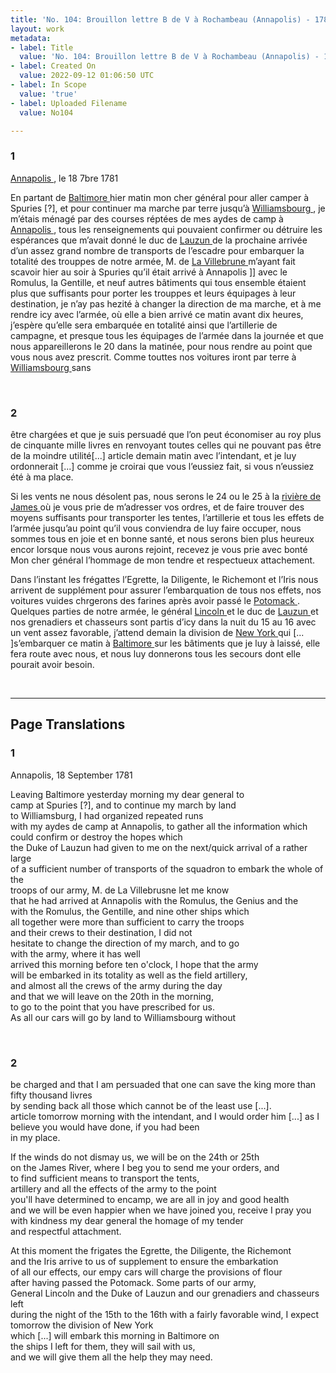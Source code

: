 ```yaml
---
title: 'No. 104: Brouillon lettre B de V à Rochambeau (Annapolis) - 1781/09/18'
layout: work
metadata:
- label: Title
  value: 'No. 104: Brouillon lettre B de V à Rochambeau (Annapolis) - 1781/09/18'
- label: Created On
  value: 2022-09-12 01:06:50 UTC
- label: In Scope
  value: 'true'
- label: Uploaded Filename
  value: No104

---
```

<div class="pages">
<div id="page-32541584">
<h3><a name="page-32541584">1</a></h3>
<div class="page-content">
<p><a href="../subjects/32162859" title=" Annapolis "> Annapolis </a> , le 18 7bre 1781</p>
<p>En partant de <a href="../subjects/32162810" title=" Baltimore "> Baltimore </a>  hier matin mon cher général pour <span class="line-break"> </span>aller camper à Spuries [?], et pour continuer ma marche par terre <span class="line-break"> </span>jusqu’à <a href="../subjects/32162807" title=" Williamsbourg "> Williamsbourg </a> , je m’étais ménagé par des courses réptées <span class="line-break"> </span>de mes aydes de camp à <a href="../subjects/32162859" title=" Annapolis "> Annapolis </a> , tous les renseignements qui <span class="line-break"> </span>pouvaient confirmer ou détruire les espérances que m’avait <span class="line-break"> </span>donné le duc de <a href="../subjects/32162860" title=" Lauzun "> Lauzun </a>  de la prochaine arrivée d’un assez grand <span class="line-break"> </span>nombre de transports de l’escadre pour embarquer la totalité des <span class="line-break"> </span>trouppes de notre armée, M. de <a href="../subjects/32069526" title=" La Villebrune "> La Villebrune </a>  m’ayant fait <span class="line-break"> </span>scavoir hier au soir à Spuries qu’il était arrivé à Annapolis ]]  <span class="line-break"> </span>avec le Romulus, la Gentille, et neuf autres bâtiments qui <span class="line-break"> </span>tous ensemble étaient plus que suffisants pour porter les <span class="line-break"> </span>trouppes et leurs équipages à leur destination, je n’ay pas <span class="line-break"> </span>hezité à changer la direction de ma marche, et à me rendre <span class="line-break"> </span>icy avec l’armée, où elle a bien <span class="line-break"> </span>arrivé ce matin avant dix heures, j’espère qu’elle <span class="line-break"> </span>sera embarquée en totalité ainsi que l’artillerie de campagne, <span class="line-break"> </span>et presque tous les équipages de l’armée dans la journée <span class="line-break"> </span>et que nous appareillerons le 20 dans la matinée, <span class="line-break"> </span>pour nous rendre au point que vous nous avez prescrit. <span class="line-break"> </span>Comme touttes nos voitures iront par terre à <a href="../subjects/32162807" title=" Williamsbourg "> Williamsbourg </a>  sans </p>
</div>
</div>
<br />
<div id="page-32541585">
<h3><a name="page-32541585">2</a></h3>
<div class="page-content">
<p>être chargées et que je suis persuadé que l’on peut économiser au roy plus <span class="line-break"> </span>de cinquante mille livres <span class="line-break"> </span>en renvoyant toutes celles qui ne pouvant pas être de la moindre utilité<span class="unclear">[...]</span><span class="line-break"> </span>article demain matin avec l’intendant, et je luy ordonnerait <span class="unclear">[...]</span> comme je croirai que vous l’eussiez fait, si vous n’eussiez été <span class="line-break"> </span>à ma place.</p>
<p>Si les vents ne nous désolent pas, nous serons le 24 ou le 25 <span class="line-break"> </span>à la <a href="../subjects/32162814" title=" rivière de James "> rivière de James </a> où je vous prie de m’adresser vos ordres, et de <span class="line-break"> </span>faire trouver des moyens suffisants pour transporter les tentes, <span class="line-break"> </span>l’artillerie et tous les effets de l’armée jusqu’au point qu’il <span class="line-break"> </span>vous conviendra de luy faire occuper, nous sommes tous en <span class="line-break"> </span>joie et en bonne santé, et nous serons bien plus heureux<span class="line-break"> </span>encor lorsque nous vous aurons rejoint, recevez je vous prie <span class="line-break"> </span>avec bonté Mon cher général l’hommage de mon tendre<span class="line-break"> </span>et respectueux attachement.</p>
<p>Dans l’instant les frégattes l’Egrette, la Diligente, le Richemont <span class="line-break"> </span>et l’Iris nous arrivent de supplément pour assurer l’embarquation <span class="line-break"> </span>de tous nos effets, nos voitures vuides chrgerons des farines <span class="line-break"> </span>après avoir passé le <a href="../subjects/32162862" title=" Potomack "> Potomack </a>. Quelques parties de notre armée, <span class="line-break"> </span>le général <a href="../subjects/32162863" title=" Lincoln "> Lincoln </a> et le duc de <a href="../subjects/32162860" title=" Lauzun "> Lauzun </a> et nos grenadiers et chasseurs sont partis d’icy <span class="line-break"> </span>dans la nuit du 15 au 16 avec un vent assez favorable, j’attend <span class="line-break"> </span>demain la division de <a href="../subjects/32162830" title=" New York "> New York </a><span class="line-break"> </span>qui <span class="unclear">[... ]</span>s’embarquer ce matin à <a href="../subjects/32162810" title=" Baltimore "> Baltimore </a> sur <span class="line-break"> </span>les bâtiments que je luy à laissé, elle fera route avec <span class="line-break"> </span>nous, et nous luy donnerons tous les secours dont elle pourait <span class="line-break"> </span>avoir besoin. </p>
</div>
</div>
<br />
</div>
<hr />
<h2 class="divider">Page Translations</h2>
<div class="pages">
<div id="translation-32541584">
<h3>1</h3>
<div class="page-content">
<p>Annapolis, 18 September 1781</p>
<p>Leaving Baltimore yesterday morning my dear general to<br/>
camp at Spuries [?], and to continue my march by land <br/>
to Williamsburg, I had organized repeated runs<br/>
with my aydes de camp at Annapolis, to gather all the information which<br/>
could confirm or destroy the hopes which <br/>
the Duke of Lauzun had given to me on the next/quick arrival of a rather large<br/>
of a sufficient number of transports of the squadron to embark the whole of the<br/>
troops of our army, M. de La Villebrusne let me know<br/>
that he had arrived at Annapolis with the Romulus, the Genius and the<br/>
with the Romulus, the Gentille, and nine other ships which<br/>
all together were more than sufficient to carry the troops <br/>
and their crews to their destination, I did not <br/>
hesitate to change the direction of my march, and to go<br/>
with the army, where it has well<br/>
arrived this morning before ten o'clock, I hope that the army <br/>
will be embarked in its totality as well as the field artillery,<br/>
and almost all the crews of the army during the day<br/>
and that we will leave on the 20th in the morning,<br/>
to go to the point that you have prescribed for us.<br/>
As all our cars will go by land to Williamsbourg without</p>
</div>
</div>
<br />
<div id="translation-32541585">
<h3>2</h3>
<div class="page-content">
<p>be charged and that I am persuaded that one can save the king more than<br/>
fifty thousand livres<br/>
by sending back all those which cannot be of the least use [...].<br/>
article tomorrow morning with the intendant, and I would order him [...] as I believe you would have done, if you had been<br/>
in my place.</p>
<p>If the winds do not dismay us, we will be on the 24th or 25th<br/>
on the James River, where I beg you to send me your orders, and <br/>
to find sufficient means to transport the tents, <br/>
artillery and all the effects of the army to the point <br/>
you'll have determined to encamp, we are all in joy and good health<br/>
and we will be even happier when we have joined you, receive I pray you<br/>
with kindness my dear general the homage of my tender<br/>
and respectful attachment.</p>
<p>At this moment the frigates the Egrette, the Diligente, the Richemont<br/>
and the Iris arrive to us of supplement to ensure the embarkation<br/>
of all our effects, our empy cars will charge the provisions of flour<br/>
after having passed the Potomack. Some parts of our army,<br/>
General Lincoln and the Duke of Lauzun and our grenadiers and chasseurs left <br/>
during the night of the 15th to the 16th with a fairly favorable wind, I expect<br/>
tomorrow the division of New York<br/>
which [...] will embark this morning in Baltimore on<br/>
the ships I left for them, they will sail with us, <br/>
and we will give them all the help they may need.<br/>
</p>
</div>
</div>
<br />
</div>
